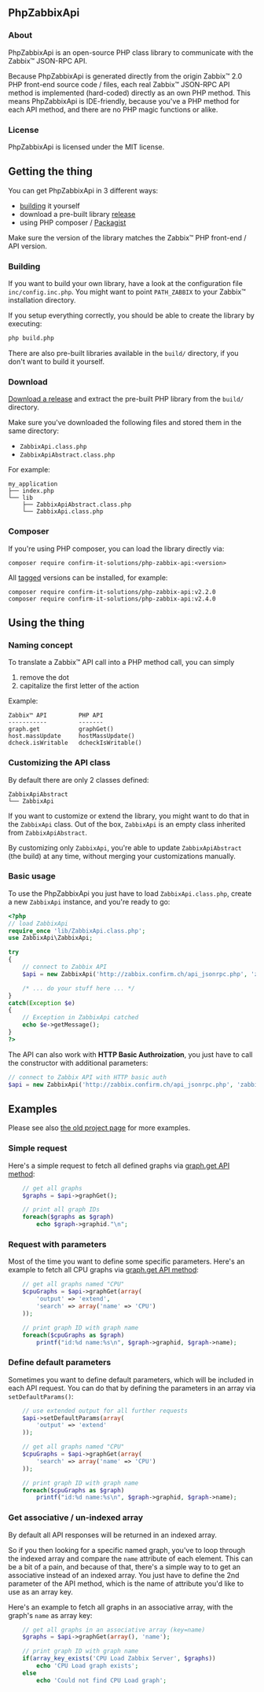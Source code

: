 ## PhpZabbixApi

### About

PhpZabbixApi is an open-source PHP class library to communicate with the Zabbix™ JSON-RPC API.

Because PhpZabbixApi is generated directly from the origin Zabbix™ 2.0 PHP front-end source code / files, each real Zabbix™ JSON-RPC API method is implemented (hard-coded) directly as an own PHP method. This means PhpZabbixApi is IDE-friendly, because you've a PHP method for each API method, and there are no PHP magic functions or alike.

### License

PhpZabbixApi is licensed under the MIT license.

## Getting the thing

You can get PhpZabbixApi in 3 different ways:

* [building](#building) it yourself
* download a pre-built library [release](https://github.com/domibarton/PhpZabbixApi/releases)
* using PHP composer / [Packagist](https://packagist.org/)

Make sure the version of the library matches the Zabbix™ PHP front-end / API version.

### Building

If you want to build your own library, have a look at the configuration file `inc/config.inc.php`.
You might want to point `PATH_ZABBIX`  to your Zabbix™ installation directory.

If you setup everything correctly, you should be able to create the library by executing:

```bash
php build.php
```

There are also pre-built libraries available in the `build/` directory, if you don't want to build it yourself.

### Download

[Download a release](https://github.com/domibarton/PhpZabbixApi/releases) and extract the pre-built PHP library from the `build/` directory.

Make sure you've downloaded the following files and stored them in the same directory:

* `ZabbixApi.class.php`
* `ZabbixApiAbstract.class.php`

For example:

```
my_application
├── index.php
└── lib
    ├── ZabbixApiAbstract.class.php
    └── ZabbixApi.class.php
```

### Composer

If you're using PHP composer, you can load the library directly via:

```
composer require confirm-it-solutions/php-zabbix-api:<version>
```

All [tagged](https://github.com/domibarton/PhpZabbixApi/tags) versions can be installed, for example:


```
composer require confirm-it-solutions/php-zabbix-api:v2.2.0
composer require confirm-it-solutions/php-zabbix-api:v2.4.0
```

## Using the thing

### Naming concept

To translate a Zabbix™ API call into a PHP method call, you can simply

1. remove the dot
2. capitalize the first letter of the action

Example:

```
Zabbix™ API         PHP API
-----------         -------
graph.get           graphGet()
host.massUpdate     hostMassUpdate()
dcheck.isWritable   dcheckIsWritable()
```

### Customizing the API class

By default there are only 2 classes defined:

```
ZabbixApiAbstract
└── ZabbixApi
```

If you want to customize or extend the library, you might want to do that in the `ZabbixApi` class.
Out of the box, `ZabbixApi` is an empty class inherited from `ZabbixApiAbstract`.

By customizing only `ZabbixApi`, you're able to update `ZabbixApiAbstract` (the build) at any time, without merging your customizations manually.

### Basic usage

To use the PhpZabbixApi you just have to load `ZabbixApi.class.php`, create a new `ZabbixApi` instance, and you're ready to go:

```php
<?php
// load ZabbixApi
require_once 'lib/ZabbixApi.class.php';
use ZabbixApi\ZabbixApi;

try
{
    // connect to Zabbix API
    $api = new ZabbixApi('http://zabbix.confirm.ch/api_jsonrpc.php', 'zabbix_user', 'zabbix_password');

    /* ... do your stuff here ... */
}
catch(Exception $e)
{
    // Exception in ZabbixApi catched
    echo $e->getMessage();
}
?>
```

The API can also work with __HTTP Basic Authroization__, you just have to call the constructor with additional parameters:

```php
// connect to Zabbix API with HTTP basic auth
$api = new ZabbixApi('http://zabbix.confirm.ch/api_jsonrpc.php', 'zabbix_user', 'zabbix_password', 'http_user', 'http_password');
```

## Examples

Please see also [the old project page](http://zabbixapi.confirm.ch/) for more examples.

### Simple request

Here's a simple request to fetch all defined graphs via [graph.get API method](https://www.zabbix.com/documentation/2.4/manual/api/reference/graph/get):

```php
    // get all graphs
    $graphs = $api->graphGet();

    // print all graph IDs
    foreach($graphs as $graph)
        echo $graph->graphid."\n";
```

### Request with parameters

Most of the time you want to define some specific parameters.
Here's an example to fetch all CPU graphs via [graph.get API method](https://www.zabbix.com/documentation/2.4/manual/api/reference/graph/get):

```php
    // get all graphs named "CPU"
    $cpuGraphs = $api->graphGet(array(
        'output' => 'extend',
        'search' => array('name' => 'CPU')
    ));

    // print graph ID with graph name
    foreach($cpuGraphs as $graph)
        printf("id:%d name:%s\n", $graph->graphid, $graph->name);
```

### Define default parameters

Sometimes you want to define default parameters, which will be included in each API request.
You can do that by defining the parameters in an array via `setDefaultParams()`:

```php
    // use extended output for all further requests
    $api->setDefaultParams(array(
        'output' => 'extend'
    ));

    // get all graphs named "CPU"
    $cpuGraphs = $api->graphGet(array(
        'search' => array('name' => 'CPU')
    ));

    // print graph ID with graph name
    foreach($cpuGraphs as $graph)
        printf("id:%d name:%s\n", $graph->graphid, $graph->name);
```

### Get associative / un-indexed array

By default all API responses will be returned in an indexed array.

So if you then looking for a specific named graph, you've to loop through the indexed array and compare the `name` attribute of each element. This can be a bit of a pain, and because of that, there's a simple way to to get an associative instead of an indexed array. You just have to define the 2nd parameter of the API method, which is the name of attribute you'd like to use as an array key.

Here's an example to fetch all graphs in an associative array, with the graph's `name` as array key:

```php
    // get all graphs in an associative array (key=name)
    $graphs = $api->graphGet(array(), 'name');

    // print graph ID with graph name
    if(array_key_exists('CPU Load Zabbix Server', $graphs))
        echo 'CPU Load graph exists';
    else
        echo 'Could not find CPU Load graph';
```
